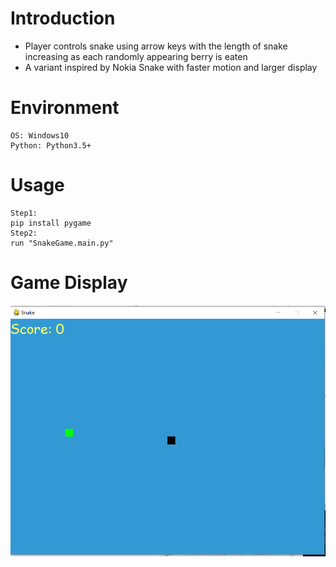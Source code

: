 # Introduction

- Player controls snake using arrow keys with the length of snake increasing as each randomly appearing berry is eaten
- A variant inspired by Nokia Snake with faster motion and larger display

# Environment
```
OS: Windows10
Python: Python3.5+
```

# Usage
```
Step1:
pip install pygame
Step2:
run "SnakeGame.main.py"
```

# Game Display
![Running IMAGE](TextImage/running.PNG)
